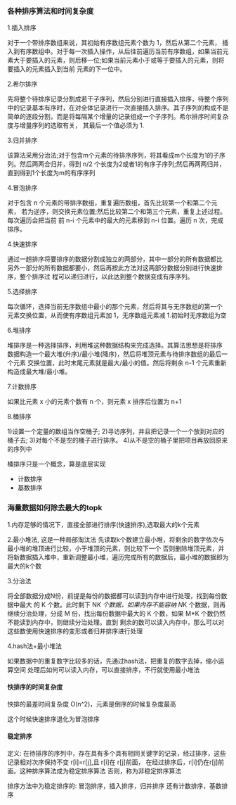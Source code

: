### 各种排序算法和时间复杂度


1.插入排序

对于一个带排序数组来说，其初始有序数组元素个数为 1，然后从第二个元素， 插入到有序数组中。对于每一次插入操作，从后往前遍历当前有序数组，如果当前元素大于要插入的元素，则后移一位;如果当前元素小于或等于要插入的元素，则将要插入的元素插入到当前 元素的下一位中。

2.希尔排序

先将整个待排序记录分割成若干子序列，然后分别进行直接插入排序，待整个序列中的记录基本有序时，在对全体记录进行一次直接插入排序。其子序列的构成不是简单的逐段分割，而是将每隔某个增量的记录组成一个子序列。希尔排序时间复杂度与增量序列的选取有关， 其最后一个值必须为 1.

3.归并排序

该算法采用分治法;对于包含m个元素的待排序序列，将其看成m个长度为1的子序列。然后两两合归并，得到 n/2 个长度为2或者1的有序子序列;然后再两两归并，直到得到1个长度为m的有序序列

4.冒泡排序

对于包含 n 个元素的带排序数组，重复遍历数组，首先比较第一个和第二个元素， 若为逆序，则交换元素位置;然后比较第二个和第三个元素，重复上述过程。每次遍历会把当前 前 n-i 个元素中的最大的元素移到 n-i 位置。遍历 n 次，完成排序。

4.快速排序

通过一趟排序将要排序的数据分割成独立的两部分，其中一部分的所有数据都比 另外一部分的所有数据都要小，然后再按此方法对这两部分数据分别进行快速排序，整个排序过 程可以递归进行，以此达到整个数据变成有序序列。

5.选择排序

每次循环，选择当前无序数组中最小的那个元素，然后将其与无序数组的第一个 元素交换位置，从而使有序数组元素加 1，无序数组元素减 1.初始时无序数组为空

6.堆排序

堆排序是一种选择排序，利用堆这种数据结构来完成选择。其算法思想是将排序 数据构造一个最大堆(升序)/最小堆(降序)，然后将堆顶元素与待排序数组的最后一个元素 交换位置，此时末尾元素就是最大/最小的值。然后将剩余 n-1 个元素重新构造成最大堆/最小堆。

7.计数排序

如果比元素 x 小的元素个数有 n 个，则元素 x 排序后位置为 n+1

8.桶排序

1)设置一个定量的数组当作空桶子; 2)寻访序列，并且把记录一个一个放到对应的桶子去; 3)对每个不是空的桶子进行排序。 4)从不是空的桶子里把项目再放回原来的序列中

桶排序只是一个概念，算是底层实现

- 计数排序
- 基数排序





### 海量数据如何除去最大的topk

1.内存足够的情况下，直接全部进行排序(快速排序),选取最大的k个元素

2.最小堆法,
  这是一种局部淘汰法
  先读取k个数建立最小堆，将剩余的数字依次与最小堆的堆顶进行比较，小于堆顶的元素，则比较下一个
  否则删除堆顶元素，并将新数据插入堆中，重新调整最小堆，遍历完成所有的数据后，最小堆的数据即为最大的k个数

3.分治法

将全部数据分成N份，前提是每份的数据都可以读到内存中进行处理，找到每份数据中最大 的 K 个数。此时剩下 N*K 个数据，如果内存不能容纳 N*K 个数据，则再继续分治处理，分成 M 份，找出每份数据中最大的 K 个数，如果 M*K 个数仍然不能读到内存中，则继续分治处理。直到 剩余的数可以读入内存中，那么可以对这些数使用快速排序的变形或者归并排序进行处理

4.hash法+最小堆法

如果数据中的重复数字比较多的话，先通过hash法，把重复的数字去掉，缩小运算空间
处理后如何可以读入内存，可以直接排序，不行就使用最小堆法

#### 快排序的时间复杂度

快排的最差时间复杂度  O(n^2)，元素是倒序的时候复杂度最高

这个时候快速排序退化为冒泡排序


####  稳定排序

定义:
在待排序的序列中，存在具有多个具有相同关键字的记录，经过排序，这些记录相对次序保持不变
r[i]=r[j],且 r[i]在 r[j]前面， 在经过排序后，r[i]仍在r[j]前面。这种排序算法成为稳定排序算法
否则，称为非稳定排序算法

排序方法中为稳定排序的:
冒泡排序，插入排序，归并排序  还有计数排序，基数排序




